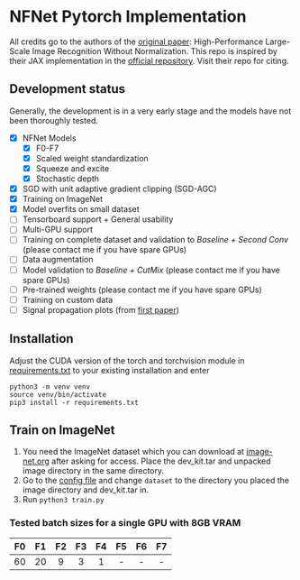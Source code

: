 # NFNet Pytorch Implementation

All credits go to the authors of the [original paper](https://arxiv.org/abs/2102.06171): High-Performance Large-Scale Image Recognition Without Normalization. This repo is inspired by their JAX implementation in the [official repository](https://github.com/deepmind/deepmind-research/blob/master/nfnets/nf_resnet.py). Visit their repo for citing.

## Development status
Generally, the development is in a very early stage
and the models have not been thoroughly tested.

- [x] NFNet Models
  - [x] F0-F7
  - [x] Scaled weight standardization
  - [x] Squeeze and excite
  - [x] Stochastic depth
- [x] SGD with unit adaptive gradient clipping (SGD-AGC)
- [x] Training on ImageNet
- [x] Model overfits on small dataset
- [ ] Tensorboard support + General usability
- [ ] Multi-GPU support
- [ ] Training on complete dataset and validation to _Baseline + Second Conv_ (please contact me if you have spare GPUs)
- [ ] Data augmentation
- [ ] Model validation to _Baseline + CutMix_ (please contact me if you have spare GPUs)
- [ ] Pre-trained weights (please contact me if you have spare GPUs)
- [ ] Training on custom data
- [ ] Signal propagation plots (from [first paper](https://arxiv.org/abs/2101.08692))

## Installation
Adjust the CUDA version of the torch and torchvision module in [requirements.txt](requirements.txt) to your existing installation and enter
```
python3 -m venv venv
source venv/bin/activate
pip3 install -r requirements.txt
```

## Train on ImageNet
1. You need the ImageNet dataset which you can download at [image-net.org](http://www.image-net.org/challenges/LSVRC/2012/downloads.php#images) after asking for access. Place the dev_kit.tar and unpacked image directory in the same directory.
2. Go to the [config file](default_config.yaml) and change `dataset` to the directory you placed the image directory and dev_kit.tar in.
3. Run `python3 train.py`

### Tested batch sizes for a single GPU with 8GB VRAM
|  F0  |  F1  |  F2  |  F3  |  F4  |  F5  |  F6  |  F7  |  
|:----:|:----:|:----:|:----:|:----:|:----:|:----:|:----:|
|  60  |  20  |  9  |  3  |  1  |  -  |  -  |  -  |
